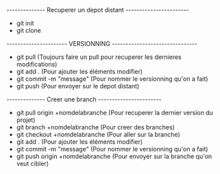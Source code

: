 
-------------- Recuperer un depot distant -----------------------
 - git init
 - git clone

---------------------- VERSIONNING -------------------------------
 - git pull (Toujours faire un pull pour recuperer les dernieres modifications)
 - git add . (Pour ajouter les éléments modifier)
 - git commit -m "message" (Pour nommer le versionning qu'on a fait)
 - git push (Pour envoyer sur le depot distant)


-------------- Creer une branch -----------------------

 - git pull origin +nomdelabranche (Pour recuperer la dernier version du projet)
 - git branch +nomdelabranche (Pour creer des branches)
 - git checkout +nomdelabranche (Pour aller sur la branche)
 - git add . (Pour ajouter les éléments modifier)
 - git commit -m "message" (Pour nommer le versionning qu'on a fait)
 - git push origin +nomdelabranche (Pour envoyer sur la branche qu'on veut cibler)
